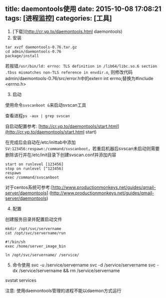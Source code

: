 title: daemontools使用
date: 2015-10-08 17:08:21
tags: [进程监控]
categories: [工具]
---

1. [下载](http://cr.yp.to/daemontools.html daemontools)
2. 安装
```
tar xvzf daemontools-0.76.tar.gz
cd admin/daemontools-0.76
package/install
```
若报错`/usr/bin/ld: errno: TLS definition in /lib64/libc.so.6 section .tbss mismatches non-TLS reference in envdir.o`, 则修改代码admin/daemontools-0.76/src/error.h中的extern int errno;替换为#include <errno.h>

3. 启动

使用命令`svscanboot &`来启动svscan工具

查看进程`ps -aux | grep svscan`

自启动配置参考: [http://cr.yp.to/daemontools/start.html](http://cr.yp.to/daemontools/start.html start)

在完成后会自动在/etc/inittab中添加`SV:123456:respawn:/command/svscanboot`，若重启机器后svscan未启动则需要删除该行并在/etc/init目录下创建svscan.conf并添加内容
```
start on runlevel [123456]
stop on runlevel [^123456]
respawn
exec /command/svscanboot
```
对于centos系统可参考:[http://www.productionmonkeys.net/guides/qmail-server/daemontools] (http://www.productionmonkeys.net/guides/qmail-server/daemontools)

4. 配置

创建服务目录并配置启动文件
```
mkdir /opt/svc/servername
cat /opt/svc/servername/run

#!/bin/sh
exec /home/server_image_bin

ln /opt/svc/servername/ /service/
```

5. 命令使用
svc -u /service/servername
svc -d /service/servername
svc -dx /service/servername && rm /service/servername

svstat services 

注意:
使用daemontools管理的进程不能以daemon方式运行